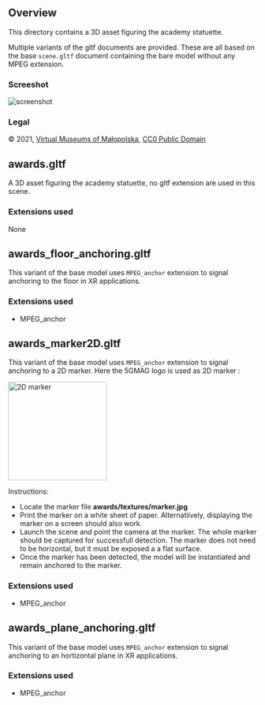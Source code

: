 ## Overview

This directory contains a 3D asset figuring the academy statuette. 

Multiple variants of the gltf documents are provided. These are all based on the base `scene.gltf` document containing the bare model without any MPEG extension.

### Screeshot

![screenshot](metadata/scene.jpg)


### Legal

&#169; 2021, <a alt="sketchfab link" href="https://sketchfab.com/WirtualneMuzeaMalopolski">Virtual Museums of Małopolska</a>, <a alt="license" href="https://creativecommons.org/public-domain/cc0/">CC0 Public Domain</a>


## awards.gltf

A 3D asset figuring the academy statuette, no gltf extension are used in this scene.

### Extensions used

None


## awards_floor_anchoring.gltf

This variant of the base model uses `MPEG_anchor` extension to signal anchoring to the floor in XR applications. 

### Extensions used

- MPEG_anchor

## awards_marker2D.gltf

This variant of the base model uses `MPEG_anchor` extension to signal anchoring to a 2D marker. Here the 5GMAG logo is used as 2D marker : 

<img src="textures/marker.jpg" alt="2D marker" width="200"/>


Instructions: 
- Locate the marker file **awards/textures/marker.jpg**
- Print the marker on a white sheet of paper. Alternatiively, displaying the marker on a screen should also work.
- Launch the scene and point the camera at the marker. The whole marker should be captured for successfull detection. The marker does not need to be horizontal, but it must be exposed a a flat surface.
- Once the marker has been detected, the model will be instantiated and remain anchored to the marker.


### Extensions used

- MPEG_anchor


## awards_plane_anchoring.gltf

This variant of the base model uses `MPEG_anchor` extension to signal anchoring to an hortizontal plane in XR applications. 


### Extensions used

- MPEG_anchor

